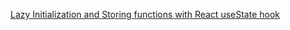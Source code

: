 [Lazy Initialization and Storing functions with React useState hook](https://0xhecker.github.io/blogs/useStateLazyInitialization.html)
